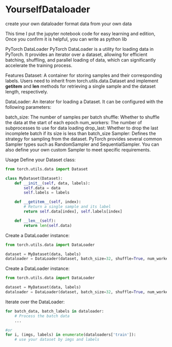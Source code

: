 # YourselfDataloader
create your own dataloader format data from your own data

This time I put the jupyter notebook code for easy learning and edition, Once you confirm it is helpful, you can write as python lib

PyTorch DataLoader
PyTorch DataLoader is a utility for loading data in PyTorch. It provides an iterator over a dataset, allowing for efficient batching, shuffling, and parallel loading of data, which can significantly accelerate the training process.

Features
Dataset: A container for storing samples and their corresponding labels. Users need to inherit from torch.utils.data.Dataset and implement __getitem__ and __len__ methods for retrieving a single sample and the dataset length, respectively.

DataLoader: An iterator for loading a Dataset. It can be configured with the following parameters:

batch_size: The number of samples per batch
shuffle: Whether to shuffle the data at the start of each epoch
num_workers: The number of subprocesses to use for data loading
drop_last: Whether to drop the last incomplete batch if its size is less than batch_size
Sampler: Defines the strategy for sampling from the dataset. PyTorch provides several common Sampler types such as RandomSampler and SequentialSampler. You can also define your own custom Sampler to meet specific requirements.

Usage
Define your Dataset class:

```Python
from torch.utils.data import Dataset

class MyDataset(Dataset):
    def __init__(self, data, labels):
        self.data = data
        self.labels = labels

    def __getitem__(self, index):
        # Return a single sample and its label
        return self.data[index], self.labels[index]

    def __len__(self):
        return len(self.data)
```

Create a DataLoader instance:
```Python
from torch.utils.data import DataLoader

dataset = MyDataset(data, labels)
dataloader = DataLoader(dataset, batch_size=32, shuffle=True, num_workers=4)
```

Create a DataLoader instance:
```Python
from torch.utils.data import DataLoader

dataset = MyDataset(data, labels)
dataloader = DataLoader(dataset, batch_size=32, shuffle=True, num_workers=4)
```

Iterate over the DataLoader:
```Python
for batch_data, batch_labels in dataloader:
    # Process the batch data
    ...

#or
for i, (imgs, labels) in enumerate(dataloaders['train']):
    # use your dataset by imgs and labels

```
